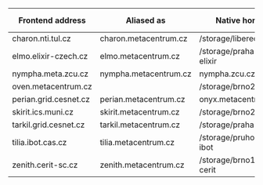 |  Frontend address       |  Aliased as |  Native home       |  OS     |  Physically located in |  Note |
|  -----------------------|-------------|--------------------|---------|------------------------|-------|
| charon.nti.tul.cz | charon.metacentrum.cz | /storage/liberec3-tul | Debian 12 | Liberec | |
| elmo.elixir-czech.cz | elmo.metacentrum.cz | /storage/praha5-elixir | Debian 12 | Praha | [Elixir users](https://docs.metacentrum.cz/en/docs/access/elixir) |
| nympha.meta.zcu.cz | nympha.metacentrum.cz | nympha.zcu.cz | minos.zcu.cz | minos.meta.zcu.cz | alfrid.meta.zcu.cz | /storage/plzen1 | Debian 12 | Plzen | |
| oven.metacentrum.cz | | /storage/brno2 | Debian 12 | Brno | [oven node](https://docs.metacentrum.cz/en/docs/computing/infrastructure/specific-nodes#oven-node) only |
| perian.grid.cesnet.cz | perian.metacentrum.cz | onyx.metacentrum.cz | /storage/brno2 | Debian 12 | Brno | |
| skirit.ics.muni.cz | skirit.metacentrum.cz | /storage/brno2 | Debian 12 | Brno | |
| tarkil.grid.cesnet.cz | tarkil.metacentrum.cz | /storage/praha1 | Debian 12 | Praha | |
| tilia.ibot.cas.cz | tilia.metacentrum.cz | /storage/pruhonice1-ibot | Debian 12 | Pruhonice | |
| zenith.cerit-sc.cz | zenith.metacentrum.cz | /storage/brno12-cerit | Debian 12 | Brno | |

